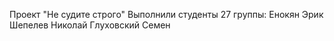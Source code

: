 Проект "Не судите строго"
Выполнили студенты 27 группы:
Енокян Эрик
Шепелев Николай
Глуховский Семен
